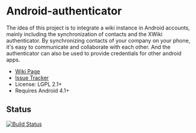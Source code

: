 # Android-authenticator

The idea of this project is to integrate a wiki instance in Android accounts, mainly including the synchronization of contacts and the XWiki authenticator. By synchronizing contacts of your company on your phone, it's easy to communicate and collaborate with each other. And the authenticator can also be used to provide credentials for other android apps.

* [Wiki Page](http://extensions.xwiki.org/xwiki/bin/view/Extension/Android+authenticator/)
* [Issue Tracker](http://jira.xwiki.org/browse/ANDAUTH)
* License: LGPL 2.1+
* Requires Android 4.1+

## Status
[![Build Status](http://ci.xwiki.org/buildStatus/icon?job=Contrib%20-%20Android%20Authenticator)](http://ci.xwiki.org/job/Contrib%20-%20Android%20Authenticator/)